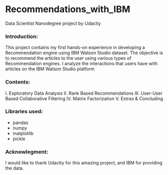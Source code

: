 # Recommendations_with_IBM
Data Scientist Nanodegree project by Udacity 


### Introduction:
This project contains my first hands-on experience in developing a Recommendation engine using IBM Watson Studio dataset.
The objective is to recommend the articles to the user using various types of Recommendation engines. I analyze the interactions that users have with articles on the IBM Watson Studio platform

### Contents:
I. Exploratory Data Analysis
II. Rank Based Recommendations
III. User-User Based Collaborative Filtering
IV. Matrix Factorization
V. Extras & Concluding

### Libraries used:
* pandas
* numpy
* matplotlib
* pickle

### Acknowlegment:
I would like to thank Udacity for this amazing project, and IBM for providing the data.
